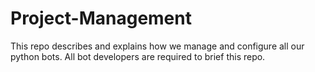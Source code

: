 # Project-Management
This repo describes and explains how we manage and configure all our python bots. All bot developers are required to brief this repo.

